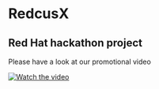 # RedcusX
## Red Hat hackathon project
Please have a look at our promotional video

[![Watch the video](https://img.youtube.com/vi/uC8n9TReHck/hqdefault.jpg)](https://youtu.be/uC8n9TReHck)
